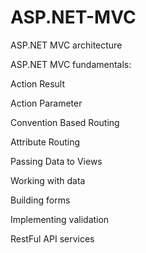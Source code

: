 # ASP.NET-MVC

ASP.NET MVC architecture

ASP.NET MVC fundamentals:

Action Result

Action Parameter

Convention Based Routing

Attribute Routing

Passing Data to Views

Working with data

Building forms 

Implementing validation

RestFul API services

